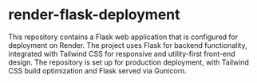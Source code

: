 # render-flask-deployment
This repository contains a Flask web application that is configured for deployment on Render. The project uses Flask for backend functionality, integrated with Tailwind CSS for responsive and utility-first front-end design. The repository is set up for production deployment, with Tailwind CSS build optimization and Flask served via Gunicorn.
